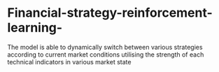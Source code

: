 # Financial-strategy-reinforcement-learning-
The model is able to dynamically switch between various strategies according to current market conditions utilising the strength of each technical indicators in various market state 
